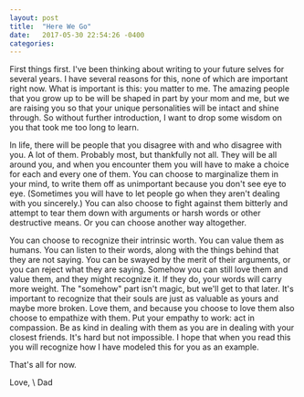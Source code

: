```yaml
---
layout: post
title:  "Here We Go"
date:   2017-05-30 22:54:26 -0400
categories:
---
```


First things first. I've been thinking about writing to your future selves for several years. I have several reasons for this, none of which are important right now. What is important is this: you matter to me. The amazing people that you grow up to be will be shaped in part by your mom and me, but we are raising you so that your unique personalities will be intact and shine through. So without further introduction, I want to drop some wisdom on you that took me too long to learn.

In life, there will be people that you disagree with and who disagree with you. A lot of them. Probably most, but thankfully not all. They will be all around you, and when you encounter them you will have to make a choice for each and every one of them. You can choose to marginalize them in your mind, to write them off as unimportant because you don't see eye to eye. (Sometimes you will have to let people go when they aren't dealing with you sincerely.) You can also choose to fight against them bitterly and attempt to tear them down with arguments or harsh words or other destructive means. Or you can choose another way altogether.

You can choose to recognize their intrinsic worth. You can value them as humans. You can listen to their words, along with the things behind that they are not saying. You can be swayed by the merit of their arguments, or you can reject what they are saying. Somehow you can still love them and value them, and they might recognize it. If they do, your words will carry more weight. The "somehow" part isn't magic, but we'll get to that later. It's important to recognize that their souls are just as valuable as yours and maybe more broken. Love them, and because you choose to love them also choose to empathize with them. Put your empathy to work: act in compassion. Be as kind in dealing with them as you are in dealing with your closest friends. It's hard but not impossible. I hope that when you read this you will recognize how I have modeled this for you as an example.

That's all for now.

Love, \\
Dad
